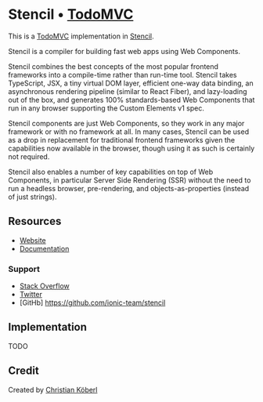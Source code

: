 # Stencil • [TodoMVC](http://todomvc.com)

This is a [TodoMVC](http://todomvc.com) implementation in [Stencil](https://stenciljs.com).

Stencil is a compiler for building fast web apps using Web Components.

Stencil combines the best concepts of the most popular frontend frameworks into a compile-time rather than run-time tool.  Stencil takes TypeScript, JSX, a tiny virtual DOM layer, efficient one-way data binding, an asynchronous rendering pipeline (similar to React Fiber), and lazy-loading out of the box, and generates 100% standards-based Web Components that run in any browser supporting the Custom Elements v1 spec.

Stencil components are just Web Components, so they work in any major framework or with no framework at all. In many cases, Stencil can be used as a drop in replacement for traditional frontend frameworks given the capabilities now available in the browser, though using it as such is certainly not required.

Stencil also enables a number of key capabilities on top of Web Components, in particular Server Side Rendering (SSR) without the need to run a headless browser, pre-rendering, and objects-as-properties (instead of just strings).

## Resources

- [Website](https://stenciljs.com)
- [Documentation](https://stenciljs.com/docs/intro)

### Support

- [Stack Overflow](http://stackoverflow.com/questions/tagged/stenciljs)
- [Twitter](http://twitter.com/stenciljs)
- [GitHb] https://github.com/ionic-team/stencil

## Implementation

TODO

## Credit

Created by [Christian Köberl](https://derkoe.github.io)
